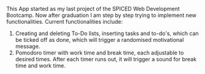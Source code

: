 This App started as my last project of the SPICED Web Development Bootcamp. Now after graduation I am step by step trying to implement new functionalities.
Current functionalities include:
1) Creating and deleting To-Do lists, inserting tasks and to-do's, which can be ticked off as done, which will trigger a randomised motivational message.
2) Pomodoro timer with work time and break time, each adjustable to desired times. After each timer runs out, it will trigger a sound for break time and work time.
